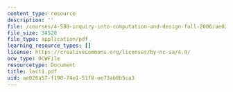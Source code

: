```yaml
---
content_type: resource
description: ''
file: /courses/4-580-inquiry-into-computation-and-design-fall-2006/ae026a57f19074e151f8ee73ab0b5ca3_lect1.pdf
file_size: 34520
file_type: application/pdf
learning_resource_types: []
license: https://creativecommons.org/licenses/by-nc-sa/4.0/
ocw_type: OCWFile
resourcetype: Document
title: lect1.pdf
uid: ae026a57-f190-74e1-51f8-ee73ab0b5ca3
---
```

